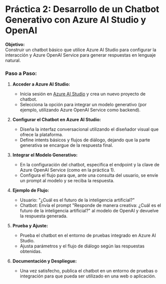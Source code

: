 # Práctica 2: Desarrollo de un Chatbot Generativo con Azure AI Studio y OpenAI

**Objetivo:**  
Construir un chatbot básico que utilice Azure AI Studio para configurar la interacción y Azure OpenAI Service para generar respuestas en lenguaje natural.

### Paso a Paso:

1. **Acceder a Azure AI Studio:**
   - Inicia sesión en [Azure AI Studio](https://studio.azure.com) y crea un nuevo proyecto de chatbot.
   - Selecciona la opción para integrar un modelo generativo (por ejemplo, utilizando Azure OpenAI Service como backend).

2. **Configurar el Chatbot en Azure AI Studio:**
   - Diseña la interfaz conversacional utilizando el diseñador visual que ofrece la plataforma.
   - Define intents básicos y flujos de diálogo, dejando que la parte generativa se encargue de la respuesta final.

3. **Integrar el Modelo Generativo:**
   - En la configuración del chatbot, especifica el endpoint y la clave de Azure OpenAI Service (como en la práctica 1).
   - Configura el flujo para que, ante una consulta del usuario, se envíe un prompt al modelo y se reciba la respuesta.

4. **Ejemplo de Flujo:**
   - Usuario: "¿Cuál es el futuro de la inteligencia artificial?"
   - Chatbot: Envía el prompt "Responde de manera creativa: ¿Cuál es el futuro de la inteligencia artificial?" al modelo de OpenAI y devuelve la respuesta generada.

5. **Prueba y Ajuste:**
   - Prueba el chatbot en el entorno de pruebas integrado en Azure AI Studio.
   - Ajusta parámetros y el flujo de diálogo según las respuestas obtenidas.

6. **Documentación y Despliegue:**
   - Una vez satisfecho, publica el chatbot en un entorno de pruebas o integración para que pueda ser utilizado en una web o aplicación.
